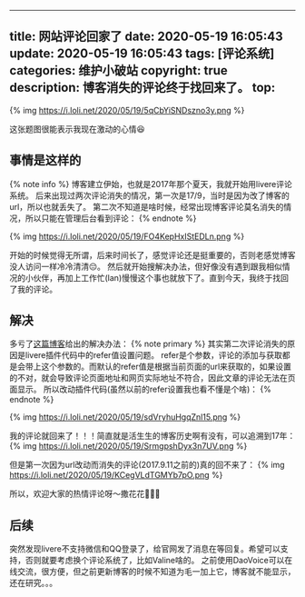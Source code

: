 
---
title: 网站评论回家了
date: 2020-05-19 16:05:43
update: 2020-05-19 16:05:43
tags: [评论系统]
categories: 维护小破站
copyright: true
description: 博客消失的评论终于找回来了。
top:
---

{% img https://i.loli.net/2020/05/19/5qCbYiSNDszno3y.png %}

这张题图很能表示我现在激动的心情:laughing:

## 事情是这样的

{% note info %}
博客建立伊始，也就是2017年那个夏天，我就开始用livere评论系统。
后来出现过两次评论消失的情况，第一次是17/9，当时是因为改了博客的url，所以也就丢失了。
第二次不知道是啥时候，经常出现博客评论莫名消失的情况，所以只能在管理后台看到评论：
{% endnote %}

{% img https://i.loli.net/2020/05/19/FO4KepHxIStEDLn.png %}

开始的时候觉得无所谓，后来时间长了，感觉评论还是挺重要的，否则老感觉博客没人访问一样冷冷清清:pensive:。
然后就开始搜解决办法，但好像没有遇到跟我相似情况的小伙伴，再加上工作忙(lan)慢慢这个事也就放下了。直到今天，我终于找回了我的评论。

## 解决

多亏了[这篇博客](https://vikifish.cn/2020/04/18/Hexo-theme-nexT-livere-comments-bug/#more)给出的解决办法：
{% note primary %}
其实第二次评论消失的原因是livere插件代码中的refer值设置问题。
refer是个参数，评论的添加与获取都是会带上这个参数的。而默认的refer值是根据当前页面的url来获取的，如果设置的不对，就会导致评论页面地址和网页实际地址不符合，因此文章的评论无法在页面显示。
所以改动插件代码(虽然以前的refer设置我也看不懂是个啥)：
{% endnote %}

{% img https://i.loli.net/2020/05/19/sdVryhuHgqZnl15.png %}

我的评论就回来了！！！简直就是活生生的博客历史啊有没有，可以追溯到17年：
{% img https://i.loli.net/2020/05/19/SrmgpshDyx3n7UV.png %}

但是第一次因为url改动而消失的评论(2017.9.11之前的)真的回不来了：
{% img https://i.loli.net/2020/05/19/KCegVLdTGMYb7pO.png %}

所以，欢迎大家的热情评论呀～撒花花🎉🎉🎉

## 后续

突然发现livere不支持微信和QQ登录了，给官网发了消息在等回复。希望可以支持，否则就要考虑换个评论系统了，比如Valine啥的。
之前使用DaoVoice可以在线交流，很方便，但之前更新博客的时候不知道为毛一加上它，博客就不能显示，还在研究。。。
